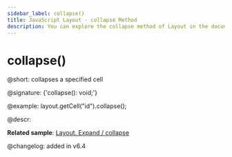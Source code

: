 ```yaml
---
sidebar_label: collapse()
title: JavaScript Layout - collapse Method 
description: You can explore the collapse method of Layout in the documentation of the DHTMLX JavaScript UI library. Browse developer guides and API reference, try out code examples and live demos, and download a free 30-day evaluation version of DHTMLX Suite 7.
---
```


# collapse()

@short: collapses a specified cell

@signature: {'collapse(): void;'}

@example:
layout.getCell("id").collapse();

@descr:

**Related sample**: [Layout. Expand / collapse](https://snippet.dhtmlx.com/h0wtlpyk)

@changelog: added in v6.4

[comment]: # (@relatedapi: layout/api/layout_expand_method.md layout/api/layout_toggle_method.md)

[comment]: # (@related: layout/work_with_layout.md#collapsingexpanding-a-cell)
